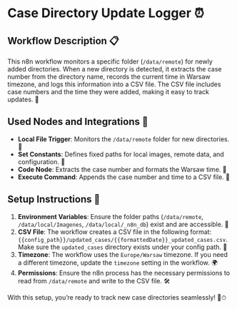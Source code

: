 # Case Directory Update Logger ⏰

## Workflow Description 📋
This n8n workflow monitors a specific folder (`/data/remote`) for newly added directories. When a new directory is detected, it extracts the case number from the directory name, records the current time in Warsaw timezone, and logs this information into a CSV file. The CSV file includes case numbers and the time they were added, making it easy to track updates. 🔔

## Used Nodes and Integrations 🔗
- **Local File Trigger**: Monitors the `/data/remote` folder for new directories. 📁
- **Set Constants**: Defines fixed paths for local images, remote data, and configuration. 📝
- **Code Node**: Extracts the case number and formats the Warsaw time. 🔧
- **Execute Command**: Appends the case number and time to a CSV file. 📄

## Setup Instructions 🔩
1. **Environment Variables**: Ensure the folder paths (`/data/remote`, `/data/local/Imagenes`, `/data/local/_n8n_db`) exist and are accessible. 📁
2. **CSV File**: The workflow creates a CSV file in the following format: `{{config_path}}/updated_cases/{{formattedDate}}_updated_cases.csv`. Make sure the `updated_cases` directory exists under your config path. 📄
3. **Timezone**: The workflow uses the `Europe/Warsaw` timezone. If you need a different timezone, update the `timezone` setting in the workflow. 🌍
4. **Permissions**: Ensure the n8n process has the necessary permissions to read from `/data/remote` and write to the CSV file. 🛠

With this setup, you’re ready to track new case directories seamlessly! 🔔⏱